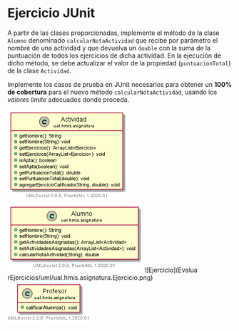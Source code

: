 # Ejercicio JUnit

A partir de las clases proporcionadas, implemente el método de la clase `Alumno` denominado `calcularNotaActividad` que recibe por parámetro el nombre de una actividad y que devuelva un `double` con la suma de la puntuación de todos los ejercicios de dicha actividad. En la ejecución de dicho método, se debe actualizar el valor de la propiedad (`puntuacionTotal`) de la clase `Actividad`.

Implemente los casos de prueba en JUnit necesarios para obtener un **100% de cobertura** para el nuevo método `calcularNotaActividad`, usando los *valores límite* adecuados donde proceda.

![Actividad](EvaluarEjercicios/uml/ual.hmis.asignatura.Actividad.png)
![Alumno](EvaluarEjercicios/uml/ual.hmis.asignatura.Alumno.png)
![Ejercicio](Evalua rEjercicios/uml/ual.hmis.asignatura.Ejercicio.png)
![Profesor](EvaluarEjercicios/uml/ual.hmis.asignatura.Profesor.png)
